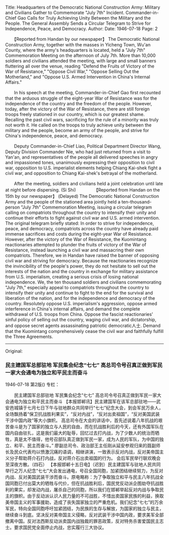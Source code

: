 Title: Headquarters of the Democratic National Construction Army: Military and Civilians Gather to Commemorate "July 7th" Incident. Commander-in-Chief Gao Calls for Truly Achieving Unity Between the Military and the People. The General Assembly Sends a Circular Telegram to Strive for Independence, Peace, and Democracy.
Author:
Date: 1946-07-18
Page: 2

　　【Reported from Handan by our newspaper】 The Democratic National Construction Army, together with the masses in Yicheng Town, Wu'an County, where the army's headquarters is located, held a "July 7th" Commemoration Meeting on the afternoon of July 7th. More than 10,000 soldiers and civilians attended the meeting, with large and small banners fluttering all over the venue, reading "Defend the Fruits of Victory of the War of Resistance," "Oppose Civil War," "Oppose Selling Out the Motherland," and "Oppose U.S. Armed Intervention in China's Internal Affairs."

　　In his speech at the meeting, Commander-in-Chief Gao first recounted that the arduous struggle of the eight-year War of Resistance was for the independence of the country and the freedom of the people. However, today, after the victory of the War of Resistance, there are still foreign troops freely stationed in our country, which is our greatest shame. Recalling the past civil wars, sacrificing for the rule of a minority was truly not worth it. He called on the troops to truly achieve unity between the military and the people, become an army of the people, and strive for China's independence, peace, and democracy.

　　Deputy Commander-in-Chief Liao, Political Department Director Wang, Deputy Division Commander Nie, who had just returned from a visit to Yan'an, and representatives of the people all delivered speeches in angry and impassioned tones, unanimously expressing their opposition to civil war, opposition to U.S. imperialist elements helping Chiang Kai-shek fight a civil war, and opposition to Chiang Kai-shek's betrayal of the motherland.

　　After the meeting, soldiers and civilians held a joint celebration until late at night before dispersing. (Si Shi)
　　
　　【Reported from Handan on the 15th by our newspaper】 (Delayed) The Democratic National Construction Army and the people of the stationed area jointly held a ten-thousand-person "July 7th" Commemoration Meeting, issuing a circular telegram calling on compatriots throughout the country to intensify their unity and continue their efforts to fight against civil war and U.S. armed intervention. The original telegram briefly stated: In order to strive for independence, peace, and democracy, compatriots across the country have already paid immense sacrifices and costs during the eight-year War of Resistance. However, after the victory of the War of Resistance, the Kuomintang reactionaries attempted to plunder the fruits of victory of the War of Resistance, instead launching a civil war and massacring their own compatriots. Therefore, we in Handan have raised the banner of opposing civil war and striving for democracy. Because the reactionaries recognize the invincibility of the people's power, they do not hesitate to sell out the interests of the nation and the country in exchange for military assistance from U.S. imperialism, creating a serious crisis of losing national independence. We, the ten thousand soldiers and civilians commemorating "July 7th," especially appeal to compatriots throughout the country to intensify their unity and continue to fight to the end for the survival and liberation of the nation, and for the independence and democracy of the country. Resolutely oppose U.S. imperialism's aggression, oppose armed interference in China's internal affairs, and demand the complete withdrawal of U.S. troops from China. Oppose the fascist reactionaries' sinful policy of selling out the country, waging civil war, and dictatorship, and oppose secret agents assassinating patriotic democratic人士. Demand that the Kuomintang comprehensively cease the civil war and faithfully fulfill the Three Agreements.



<hr /> 

Original: 


### 民主建国军总部驻地  军民集会纪念“七七”  高总司令号召真正做到军民一家大会通电为独立和平民主而奋斗

1946-07-18
第2版()
专栏：

　　民主建国军总部驻地
    军民集会纪念“七七”
    高总司令号召真正做到军民一家大会通电为独立和平民主而奋斗
    【本报邯郸讯】民主建国军在该军总部驻地——武安邑城镇于七月七日下午与驻地群众共同举行“七七”纪念大会，到会军民万余人，全场飘扬着“保卫抗战胜利果实”，“反对内战”，“反对出卖祖国”，“反对美国武装干涉中国内政”等大小旗帜。
    高总司令在大会的讲话中，首先述说着八年抗战的艰苦奋斗是为了国家的独立与人民的自由，而在抗战胜利后的今天，还有外国军队在国内自由驻扎，这是我们最大的耻辱，回忆过去打内战，为了少数人的统治而牺牲，真是太不值得，他号召部队真正做到军民一家，成为人民的军队，为中国的独立、和平、民主而奋斗。”
    廖副总司令、政治部王主任刚从延安参观归来的聂副师长及民众代表均以愤激沉痛的语调，相继讲演，一致表示反对内战，反对美帝国主义分子帮助蒋介石打内战，反对蒋介石出卖祖国的行为。
    会后军民举行联欢晚会至深夜方散。（四石）
    【本报邯郸十五日电】（迟到）民主建国军与驻地人民共同举行之万人纪念“七七”大会发出通电，号召全国同胞，加紧团结继续努力，为反对内战、反对美国武装干涉而奋斗。原电略称：为了争取独立和平与民主八年抗战全国同胞已付出莫大的牺牲与代价，但在抗战胜利后，国民党反动派企图劫夺抗战胜利的果实，却发动内战，屠杀自己的同胞，所以我们在邯郸举起反对内战与争取民主的旗帜。由于反动派认识人民力量的不可战胜，不惜出卖国家民族的利益，换取美帝国主义的军事援助，造成了丧失国家独立的严重危机。我们纪念“七七”的万余军民，特向全国同胞呼吁加紧团结，为民族的生存与解放，为国家的独立与民主，继续奋斗到底。坚决反对美帝国主义侵略，反对武装干涉中国内政，要求美军全部撤离中国。反对法西斯反动派卖国内战独裁的罪恶政策，反对特务杀害爱国民主志士。要求国民党全面停止内战，忠实履行三大协议。
